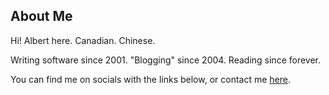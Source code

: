 ## About Me

Hi! Albert here. Canadian. Chinese. 

Writing software since 2001. "Blogging" since 2004. Reading since forever. 

You can find me on socials with the links below, or contact me [here](/contact).